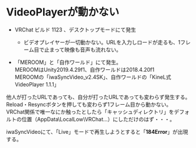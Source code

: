 # VideoPlayerが動かない

- VRChat ビルド 1123 、デスクトップモードにて発生
	- ビデオプレイヤーが一切動かない。URLを入力しロードが走るも、1フレーム目で止まって映像も音声も流れない。

- 「MEROOM」と「自作ワールド」にて発生。  
  MEROOMはUnity2019.4.29f1、自作ワールドは2018.4.20f1  
  MEROOMの「iwaSyncVideo\_v2.4SK」、自作ワールドの「KineL式VideoPlayer 1.1.1」

他人が打ったURLであっても、自分が打ったURLであっても変わらず発生する。  
Reload・Resyncボタンを押しても変わらず1フレーム目から動かない。  
VRChat関係で唯一なにか触ったとしたら「キャッシュディレクトリ」をデフォルトの位置（AppData\\LocalLow\\VRChat...）にしただけのはず・・・。  
  
iwaSyncVideoにて、「Live」モードで再生しようとすると「**184Error**」が出現する。
